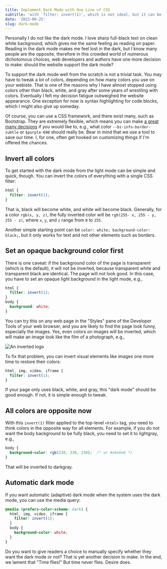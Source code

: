 ```yaml
---
title: Implement Dark Mode with One Line of CSS
subtitle: 'with `filter: invert(1)`, which is not ideal, but it can be a starting point'
date: '2023-09-25'
slug: dark-mode
---
```


Personally I do not like the dark mode. I love sharp full-black text on
clean white background, which gives me the same feeling as reading on
paper. Reading in the dark mode makes me feel lost in the dark, but I
know many people are the opposite, therefore in this crowded world of
numerous dichotomous choices, web developers and authors have one more
decision to make: should the website support the dark mode?

To support the dark mode well from the scratch is not a trivial task.
You may have to tweak a lot of colors, depending on how many colors you
use on your webiste. That is one of the reasons why I have almost
stopped using colors other than black, white, and gray after some years
of wrestling with colors. Eventually I felt my decision fatigue
outweighed the website appearance. One exception for now is syntax
highlighting for code blocks, which I might also give up someday.

Of course, you can use a CSS framework, and there exist many, such as
Bootstrap. They are extremely flexible, which means you can make [a
great many
decisions](https://getbootstrap.com/docs/5.3/customize/overview/) if you
would like to, e.g., what color `--bs-info-border-subtle` or
`$purple-600` should really be. Bear in mind that we use a tool to save
our time. I, for one, often get hooked on customizing things if I'm
offered the chances.

## Invert all colors

To get started with the dark mode from the light mode can be simple and
quick, though. You can invert the colors of everything with a single CSS
filter:

``` css
html {
  filter: invert(1);
}
```

That is, black will become white, and white will become black.
Generally, for a color `rgb(x, y, z)`, the fully inverted color will be
`rgb(255- x, 255 - y, 255 - z)`, where `x`, `y`, and `z` range from `0`
to `255`.

Another simple starting point can be
`color: white; background-color: black;`, but it only works for text and
not other elements such as borders.

## Set an opaque background color first

There is one caveat: if the background color of the page is transparent
(which is the default), it will not be inverted, because transparent
white and transparent black are identical. The page will not look good.
In this case, you have to set an opaque light background in the light
mode, e.g.,

``` css
html {
  filter: invert(1);
}
body {
  background: white;
}
```

You can try this on any web page in the "Styles" pane of the Developer
Tools of your web browser, and you are likely to find the page look
funny, especially the images. Yes, even colors on images will be
inverted, which will make an image look like the film of a photograph,
e.g.,

<style type="text/css">
.main img { filter: invert(1); }
</style>

![An inverted logo](/images/logo.png)

To fix that problem, you can invert visual elements like images one more
time to restore their colors:

``` css
html, img, video, iframe {
  filter: invert(1);
}
```

If your page only uses black, white, and gray, this "dark mode" should
be good enough. If not, it is simple enough to tweak.

## All colors are opposite now

With this `invert(1)` filter applied to the top-level `<html>` tag, you
need to think colors in the opposite way for all elements. For example,
if you do not want the body background to be fully black, you need to
set it to lightgray, e.g.,

``` css
body {
  background-color: rgb(230, 230, 230);  /* or #e6e6e6 */
}
```

That will be inverted to darkgray.

## Automatic dark mode

If you want automatic (adaptive) dark mode when the system uses the dark
mode, you can use the media query:

``` css
@media (prefers-color-scheme: dark) {
  html, img, video, iframe {
    filter: invert(1);
  }
  body {
    background-color: white;
  }
}
```

Do you want to give readers a choice to manually specify whether they
want the dark mode or not? That is yet another decision to make. In the
end, we lament that "Time flies!" But time never flies. Desire does.
